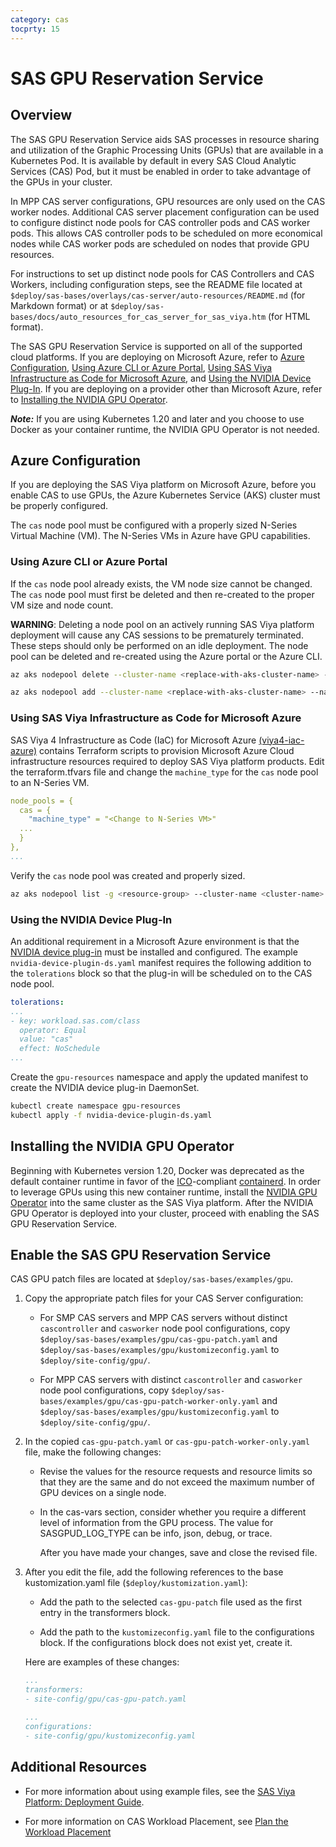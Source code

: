 ```yaml
---
category: cas
tocprty: 15
---
```


# SAS GPU Reservation Service

## Overview

The SAS GPU Reservation Service aids SAS processes in resource sharing and
utilization of the Graphic Processing Units (GPUs) that are available in a
Kubernetes Pod. It is available by default in every SAS Cloud Analytic Services
(CAS) Pod, but it must be enabled in order to take advantage of the GPUs in
your cluster.

In MPP CAS server configurations, GPU resources are only used on the 
CAS worker nodes. Additional CAS server placement configuration can be
used to configure distinct node pools for CAS controller pods and CAS
worker pods.
This allows CAS controller pods to be scheduled on more economical nodes
while CAS worker pods are scheduled on nodes that provide GPU resources.

For instructions to set up distinct node pools for CAS Controllers and CAS
Workers, including configuration steps, 
see the README file located at 
`$deploy/sas-bases/overlays/cas-server/auto-resources/README.md`
(for Markdown format) or at 
`$deploy/sas-bases/docs/auto_resources_for_cas_server_for_sas_viya.htm`
(for HTML format).

The SAS GPU Reservation Service is supported on all of the supported cloud platforms.
If you are deploying on Microsoft Azure, refer to [Azure Configuration](#azure-configuration),
[Using Azure CLI or Azure Portal](#using-azure-cli-or-azure-portal),
[Using SAS Viya Infrastructure as Code for Microsoft Azure](#using-sas-viya-infrastructure-as-code-for-microsoft-azure),
and [Using the NVIDIA Device Plug-In](#using-the-nvidia-device-plug-in).
If you are deploying on a provider other than Microsoft Azure, refer to
[Installing the NVIDIA GPU Operator](#installing-the-nvidia-gpu-operator).

***Note:*** If you are using Kubernetes 1.20 and later and you choose to use Docker
as your container runtime, the NVIDIA GPU Operator is not needed.

## Azure Configuration

If you are deploying the SAS Viya platform on Microsoft Azure, before you enable CAS to
use GPUs, the Azure Kubernetes Service (AKS) cluster must be properly configured.

The `cas` node pool must be configured with a properly sized N-Series Virtual Machine (VM).
The N-Series VMs in Azure have GPU capabilities.

### Using Azure CLI or Azure Portal

If the `cas` node pool already exists, the VM node size cannot be changed.  The `cas` node
pool must first be deleted and then re-created to the proper VM size and node count.

**WARNING**: Deleting a node pool on an actively running SAS Viya platform deployment will cause any CAS sessions
to be prematurely terminated.  These steps should only be performed on an idle deployment.
The node pool can be deleted and re-created using the Azure portal or the Azure CLI.

```bash
az aks nodepool delete --cluster-name <replace-with-aks-cluster-name> --name cas --resource-group <replace-with-resource-group>

az aks nodepool add --cluster-name <replace-with-aks-cluster-name> --name cas --resource-group <replace-with-resource-group> --node-count <replace with node count> --node-vm-size "<replace with N-Series VM>" [--zones <replace-with-availability-zone-number>]
```

### Using SAS Viya Infrastructure as Code for Microsoft Azure

SAS Viya 4 Infrastructure as Code (IaC) for Microsoft Azure [(viya4-iac-azure)](https://github.com/sassoftware/viya4-iac-azure) contains Terraform scripts to provision Microsoft Azure Cloud infrastructure
resources required to deploy SAS Viya platform products.  Edit the terraform.tfvars file and change the
`machine_type` for the `cas` node pool to an N-Series VM.

```yaml
node_pools = {
  cas = {
    "machine_type" = "<Change to N-Series VM>"
  ...
  }
},
...
```

Verify the `cas` node pool was created and properly sized.

```bash
az aks nodepool list -g <resource-group> --cluster-name <cluster-name> --query '[].{Name:name, vmSize:vmSize}'
```

### Using the NVIDIA Device Plug-In

An additional requirement in a Microsoft Azure environment is that the
[NVIDIA device plug-in](https://docs.microsoft.com/en-us/azure/aks/gpu-cluster) must be
installed and configured. The example `nvidia-device-plugin-ds.yaml` manifest requires
the following addition to the `tolerations` block so that the plug-in will be scheduled on
to the CAS node pool.

```yaml
tolerations:
...
- key: workload.sas.com/class
  operator: Equal
  value: "cas"
  effect: NoSchedule
...
```

Create the `gpu-resources` namespace and apply the updated manifest to create the NVIDIA device plug-in DaemonSet.

```bash
kubectl create namespace gpu-resources
kubectl apply -f nvidia-device-plugin-ds.yaml
```

## Installing the NVIDIA GPU Operator

Beginning with Kubernetes version 1.20, Docker was deprecated as the default container runtime in favor
of the [ICO](https://opencontainers.org/)-compliant [containerd](https://kubernetes.io/blog/2017/11/containerd-container-runtime-options-kubernetes/#containerd).
In order to leverage GPUs using this new container runtime, install the
[NVIDIA GPU Operator](https://docs.nvidia.com/datacenter/cloud-native/gpu-operator/getting-started.html)
into the same cluster as the SAS Viya platform. After the NVIDIA GPU Operator is deployed into your
cluster, proceed with enabling the SAS GPU Reservation Service.

## Enable the SAS GPU Reservation Service

CAS GPU patch files are located at `$deploy/sas-bases/examples/gpu`.

1. Copy the appropriate patch files for your CAS Server configuration:

   * For SMP CAS servers and MPP CAS servers without distinct `cascontroller` and `casworker`
     node pool configurations, 
     copy `$deploy/sas-bases/examples/gpu/cas-gpu-patch.yaml`
     and `$deploy/sas-bases/examples/gpu/kustomizeconfig.yaml`
     to `$deploy/site-config/gpu/`.

   * For MPP CAS servers with distinct `cascontroller` and `casworker`
     node pool configurations, 
     copy `$deploy/sas-bases/examples/gpu/cas-gpu-patch-worker-only.yaml`
     and `$deploy/sas-bases/examples/gpu/kustomizeconfig.yaml`
     to `$deploy/site-config/gpu/`.

2. In the copied `cas-gpu-patch.yaml` or `cas-gpu-patch-worker-only.yaml` file, make the following changes:

   * Revise the values for the resource requests and resource
     limits so that they are the same and do not exceed the maximum number of GPU devices
     on a single node.

   * In the cas-vars section, consider whether you require
     a different level of information from the GPU process. The value for
     SASGPUD_LOG_TYPE can be info, json, debug, or trace.

     After you have made your changes, save and close the revised file.

3. After you edit the file, add the following references to the base
kustomization.yaml file (`$deploy/kustomization.yaml`):

   * Add the path to the selected `cas-gpu-patch` file used as the first entry in the transformers block.

   * Add the path to the `kustomizeconfig.yaml` file to the configurations block. If the configurations block does not exist yet, create it.

   Here are examples of these changes:

   ```yaml
   ...
   transformers:
   - site-config/gpu/cas-gpu-patch.yaml

   ...
   configurations:
   - site-config/gpu/kustomizeconfig.yaml
   ```

## Additional Resources

* For more information about using example files, see the
[SAS Viya Platform: Deployment Guide](http://documentation.sas.com/?cdcId=itopscdc&cdcVersion=default&docsetId=dplyml0phy0dkr&docsetTarget=titlepage.htm).

* For more information on CAS Workload Placement, see [Plan the Workload Placement
](http://documentation.sas.com/?cdcId=itopscdc&cdcVersion=default&docsetId=dplyml0phy0dkr&docsetTarget=p0om33z572ycnan1c1ecfwqntf24.htm)
